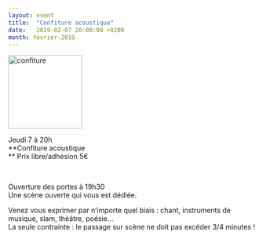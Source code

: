 ```yaml
---
layout: event
title:  "Confiture acoustique"
date:   2019-02-07 20:00:00 +0200
month: février-2019
---
```

<img class=" size-thumbnail wp-image-1621 alignleft" src="http://localhost/wpagendarts/wp-content/uploads/2017/01/confiture2.jpg?w=150" alt="confiture" width="150" height="150" srcset="http://localhost/wpagendarts/wp-content/uploads/2017/01/confiture2.jpg 600w, http://localhost/wpagendarts/wp-content/uploads/2017/01/confiture2-300x300.jpg 300w, http://localhost/wpagendarts/wp-content/uploads/2017/01/confiture2-150x150.jpg 150w" sizes="(max-width: 150px) 100vw, 150px" />

Jeudi 7 à 20h  
**Confiture acoustique  
** Prix libre/adhésion 5€

&nbsp;

Ouverture des portes à 19h30  
Une scène ouverte qui vous est dédiée.

Venez vous exprimer par n’importe quel biais : chant, instruments de musique, slam, théâtre, poésie…  
La seule contrainte : le passage sur scène ne doit pas excéder 3/4 minutes !